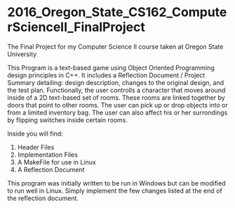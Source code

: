 # 2016_Oregon_State_CS162_ComputerScienceII_FinalProject
The Final Project for my Computer Science II course taken at Oregon State University

This Program is a text-based game using Object Oriented Programming design principles in C++. It includes a Reflection Document / Project Summary detailing: design description, changes to the original design, and the test plan. Functionally, the user controlls a character that moves around inside of a 2D text-based set of rooms. These rooms are linked together by doors that point to other rooms. The user can pick up or drop objects into or from a limited inventory bag. The user can also affect his or her surrondings by flipping switches inside certain rooms.

Inside you will find:
  1.  Header Files
  2.  Implementation Files
  3.  A MakeFile for use in Linux
  4.  A Reflection Document
  
This program was initially written to be run in Windows but can be modified to run well in Linux. Simply implement the few changes listed at the end of the reflection document.
